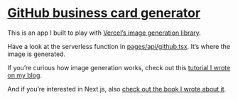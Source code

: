 # [GitHub business card generator](https://github-business-card.vercel.app)

This is an app I built to play with [Vercel’s image generation library](https://vercel.com/docs/concepts/functions/edge-functions/og-image-generation).

Have a look at the serverless function in [pages/api/github.tsx](https://github.com/scastiel/github-business-card/blob/main/pages/api/github.tsx). It’s where the image is generated.

If you’re curious how image generation works, check out this [tutorial I wrote on my blog](https://scastiel.dev/create-og-images-for-your-blog-with-nextjs).

And if you’re interested in Next.js, also [check out the book I wrote about it](https://amzn.to/3EtlfVB).